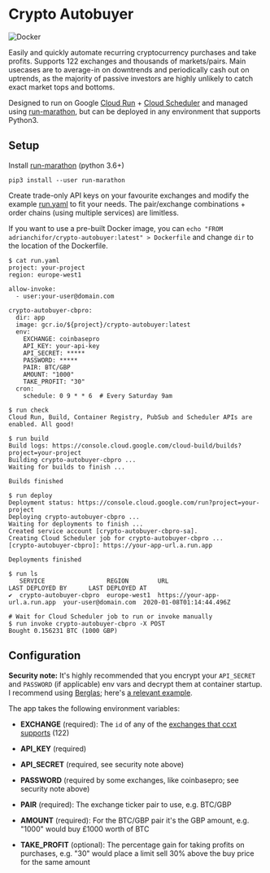 # Crypto Autobuyer

![Docker](https://github.com/adrianchifor/crypto-autobuyer/workflows/Publish%20Docker/badge.svg)

Easily and quickly automate recurring cryptocurrency purchases and take profits. Supports 122 exchanges and thousands of markets/pairs. Main usecases are to average-in on downtrends and periodically cash out on uptrends, as the majority of passive investors are highly unlikely to catch exact market tops and bottoms.

Designed to run on Google [Cloud Run](https://cloud.google.com/run/) + [Cloud Scheduler](https://cloud.google.com/scheduler/) and managed using [run-marathon](https://github.com/adrianchifor/run-marathon), but can be deployed in any environment that supports Python3.

## Setup

 Install [run-marathon](https://github.com/adrianchifor/run-marathon#quickstart) (python 3.6+)
```
pip3 install --user run-marathon
```

Create trade-only API keys on your favourite exchanges and modify the example [run.yaml](https://github.com/adrianchifor/crypto-autobuyer/blob/master/run.yaml) to fit your needs. The pair/exchange combinations + order chains (using multiple services) are limitless.

If you want to use a pre-built Docker image, you can `echo "FROM adrianchifor/crypto-autobuyer:latest" > Dockerfile` and change `dir` to the location of the Dockerfile.
```
$ cat run.yaml
project: your-project
region: europe-west1

allow-invoke:
  - user:your-user@domain.com

crypto-autobuyer-cbpro:
  dir: app
  image: gcr.io/${project}/crypto-autobuyer:latest
  env:
    EXCHANGE: coinbasepro
    API_KEY: your-api-key
    API_SECRET: *****
    PASSWORD: *****
    PAIR: BTC/GBP
    AMOUNT: "1000"
    TAKE_PROFIT: "30"
  cron:
    schedule: 0 9 * * 6  # Every Saturday 9am

$ run check
Cloud Run, Build, Container Registry, PubSub and Scheduler APIs are enabled. All good!

$ run build
Build logs: https://console.cloud.google.com/cloud-build/builds?project=your-project
Building crypto-autobuyer-cbpro ...
Waiting for builds to finish ...

Builds finished

$ run deploy
Deployment status: https://console.cloud.google.com/run?project=your-project
Deploying crypto-autobuyer-cbpro ...
Waiting for deployments to finish ...
Created service account [crypto-autobuyer-cbpro-sa].
Creating Cloud Scheduler job for crypto-autobuyer-cbpro ...
[crypto-autobuyer-cbpro]: https://your-app-url.a.run.app

Deployments finished

$ run ls
   SERVICE                 REGION        URL                             LAST DEPLOYED BY      LAST DEPLOYED AT
✔  crypto-autobuyer-cbpro  europe-west1  https://your-app-url.a.run.app  your-user@domain.com  2020-01-08T01:14:44.496Z

# Wait for Cloud Scheduler job to run or invoke manually
$ run invoke crypto-autobuyer-cbpro -X POST
Bought 0.156231 BTC (1000 GBP)
```

## Configuration

**Security note:** It's highly recommended that you encrypt your `API_SECRET` and `PASSWORD` (if applicable) env vars and decrypt them at container startup. I recommend using [Berglas](https://github.com/GoogleCloudPlatform/berglas); here's [a relevant example](https://github.com/GoogleCloudPlatform/berglas/tree/master/examples/cloudrun/python).

The app takes the following environment variables:

* **EXCHANGE** (required): The `id` of any of the [exchanges that ccxt supports](https://github.com/ccxt/ccxt#supported-cryptocurrency-exchange-markets) (122)

* **API_KEY** (required)

* **API_SECRET** (required, see security note above)

* **PASSWORD** (required by some exchanges, like coinbasepro; see security note above)

* **PAIR** (required): The exchange ticker pair to use, e.g. BTC/GBP

* **AMOUNT** (required): For the BTC/GBP pair it's the GBP amount, e.g. "1000" would buy £1000 worth of BTC

* **TAKE_PROFIT** (optional): The percentage gain for taking profits on purchases, e.g. "30" would place a limit sell 30% above the buy price for the same amount
